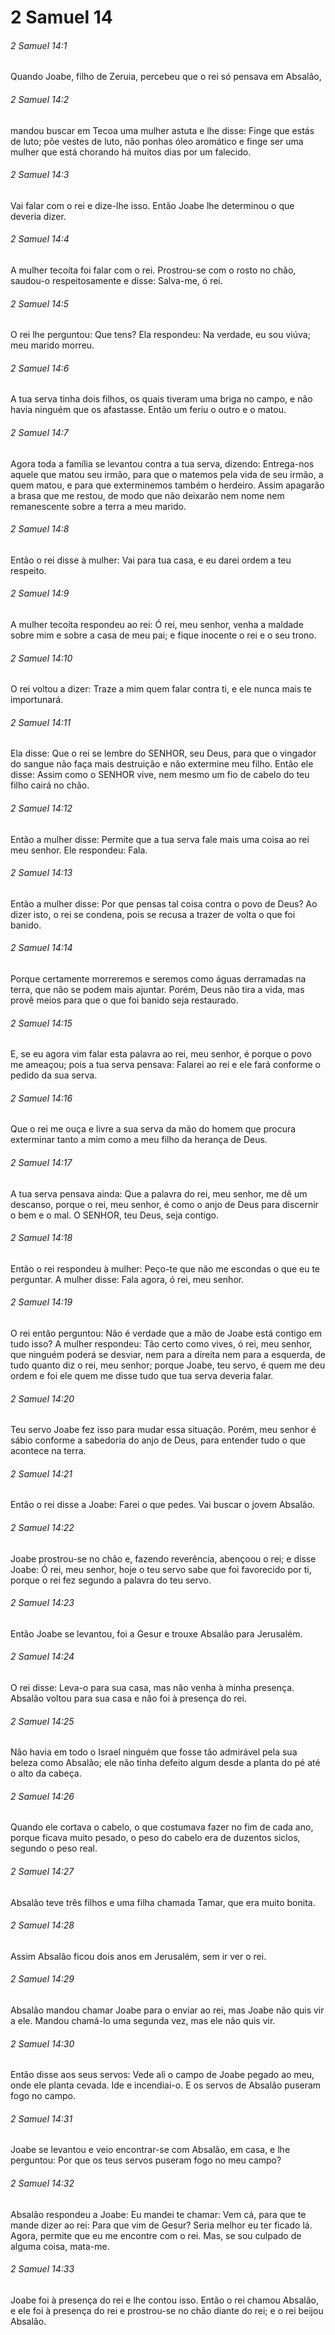 # 2 Samuel 14

###### 2 Samuel 14:1

Quando Joabe, filho de Zeruia, percebeu que o rei só pensava em Absalão,

###### 2 Samuel 14:2

mandou buscar em Tecoa uma mulher astuta e lhe disse: Finge que estás de luto; põe vestes de luto, não ponhas óleo aromático e finge ser uma mulher que está chorando há muitos dias por um falecido.

###### 2 Samuel 14:3

Vai falar com o rei e dize-lhe isso. Então Joabe lhe determinou o que deveria dizer.

###### 2 Samuel 14:4

A mulher tecoíta foi falar com o rei. Prostrou-se com o rosto no chão, saudou-o respeitosamente e disse: Salva-me, ó rei.

###### 2 Samuel 14:5

O rei lhe perguntou: Que tens? Ela respondeu: Na verdade, eu sou viúva; meu marido morreu.

###### 2 Samuel 14:6

A tua serva tinha dois filhos, os quais tiveram uma briga no campo, e não havia ninguém que os afastasse. Então um feriu o outro e o matou.

###### 2 Samuel 14:7

Agora toda a família se levantou contra a tua serva, dizendo: Entrega-nos aquele que matou seu irmão, para que o matemos pela vida de seu irmão, a quem matou, e para que exterminemos também o herdeiro. Assim apagarão a brasa que me restou, de modo que não deixarão nem nome nem remanescente sobre a terra a meu marido.

###### 2 Samuel 14:8

Então o rei disse à mulher: Vai para tua casa, e eu darei ordem a teu respeito.

###### 2 Samuel 14:9

A mulher tecoíta respondeu ao rei: Ó rei, meu senhor, venha a maldade sobre mim e sobre a casa de meu pai; e fique inocente o rei e o seu trono.

###### 2 Samuel 14:10

O rei voltou a dizer: Traze a mim quem falar contra ti, e ele nunca mais te importunará.

###### 2 Samuel 14:11

Ela disse: Que o rei se lembre do SENHOR, seu Deus, para que o vingador do sangue não faça mais destruição e não extermine meu filho. Então ele disse: Assim como o SENHOR vive, nem mesmo um fio de cabelo do teu filho cairá no chão.

###### 2 Samuel 14:12

Então a mulher disse: Permite que a tua serva fale mais uma coisa ao rei meu senhor. Ele respondeu: Fala.

###### 2 Samuel 14:13

Então a mulher disse: Por que pensas tal coisa contra o povo de Deus? Ao dizer isto, o rei se condena, pois se recusa a trazer de volta o que foi banido.

###### 2 Samuel 14:14

Porque certamente morreremos e seremos como águas derramadas na terra, que não se podem mais ajuntar. Porém, Deus não tira a vida, mas provê meios para que o que foi banido seja restaurado.

###### 2 Samuel 14:15

E, se eu agora vim falar esta palavra ao rei, meu senhor, é porque o povo me ameaçou; pois a tua serva pensava: Falarei ao rei e ele fará conforme o pedido da sua serva.

###### 2 Samuel 14:16

Que o rei me ouça e livre a sua serva da mão do homem que procura exterminar tanto a mim como a meu filho da herança de Deus.

###### 2 Samuel 14:17

A tua serva pensava ainda: Que a palavra do rei, meu senhor, me dê um descanso, porque o rei, meu senhor, é como o anjo de Deus para discernir o bem e o mal. O SENHOR, teu Deus, seja contigo.

###### 2 Samuel 14:18

Então o rei respondeu à mulher: Peço-te que não me escondas o que eu te perguntar. A mulher disse: Fala agora, ó rei, meu senhor.

###### 2 Samuel 14:19

O rei então perguntou: Não é verdade que a mão de Joabe está contigo em tudo isso? A mulher respondeu: Tão certo como vives, ó rei, meu senhor, que ninguém poderá se desviar, nem para a direita nem para a esquerda, de tudo quanto diz o rei, meu senhor; porque Joabe, teu servo, é quem me deu ordem e foi ele quem me disse tudo que tua serva deveria falar.

###### 2 Samuel 14:20

Teu servo Joabe fez isso para mudar essa situação. Porém, meu senhor é sábio conforme a sabedoria do anjo de Deus, para entender tudo o que acontece na terra.

###### 2 Samuel 14:21

Então o rei disse a Joabe: Farei o que pedes. Vai buscar o jovem Absalão.

###### 2 Samuel 14:22

Joabe prostrou-se no chão e, fazendo reverência, abençoou o rei; e disse Joabe: Ó rei, meu senhor, hoje o teu servo sabe que foi favorecido por ti, porque o rei fez segundo a palavra do teu servo.

###### 2 Samuel 14:23

Então Joabe se levantou, foi a Gesur e trouxe Absalão para Jerusalém.

###### 2 Samuel 14:24

O rei disse: Leva-o para sua casa, mas não venha à minha presença. Absalão voltou para sua casa e não foi à presença do rei.

###### 2 Samuel 14:25

Não havia em todo o Israel ninguém que fosse tão admirável pela sua beleza como Absalão; ele não tinha defeito algum desde a planta do pé até o alto da cabeça.

###### 2 Samuel 14:26

Quando ele cortava o cabelo, o que costumava fazer no fim de cada ano, porque ficava muito pesado, o peso do cabelo era de duzentos siclos, segundo o peso real.

###### 2 Samuel 14:27

Absalão teve três filhos e uma filha chamada Tamar, que era muito bonita.

###### 2 Samuel 14:28

Assim Absalão ficou dois anos em Jerusalém, sem ir ver o rei.

###### 2 Samuel 14:29

Absalão mandou chamar Joabe para o enviar ao rei, mas Joabe não quis vir a ele. Mandou chamá-lo uma segunda vez, mas ele não quis vir.

###### 2 Samuel 14:30

Então disse aos seus servos: Vede ali o campo de Joabe pegado ao meu, onde ele planta cevada. Ide e incendiai-o. E os servos de Absalão puseram fogo no campo.

###### 2 Samuel 14:31

Joabe se levantou e veio encontrar-se com Absalão, em casa, e lhe perguntou: Por que os teus servos puseram fogo no meu campo?

###### 2 Samuel 14:32

Absalão respondeu a Joabe: Eu mandei te chamar: Vem cá, para que te mande dizer ao rei: Para que vim de Gesur? Seria melhor eu ter ficado lá. Agora, permite que eu me encontre com o rei. Mas, se sou culpado de alguma coisa, mata-me.

###### 2 Samuel 14:33

Joabe foi à presença do rei e lhe contou isso. Então o rei chamou Absalão, e ele foi à presença do rei e prostrou-se no chão diante do rei; e o rei beijou Absalão.

